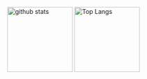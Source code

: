<p align="left"> 
  <img alt="github stats" height="150px" src="https://github-readme-stats.vercel.app/api?username=tanvk1ch1&theme=ocean_dark&show_icons=true&count_private=true" />
  <img alt="Top Langs" height="150px" src="https://github-readme-stats.vercel.app/api/top-langs/?username=tanvk1ch1&layout=compact&show_icons=true&theme=ocean_dark" />
</p>

<!--### Hi there 👋-->

<!--
**tanvk1ch1/tanvk1ch1** is a ✨ _special_ ✨ repository because its `README.md` (this file) appears on your GitHub profile.

Here are some ideas to get you started:

- 🔭 I’m currently working on ...
- 🌱 I’m currently learning ...
- 👯 I’m looking to collaborate on ...
- 🤔 I’m looking for help with ...
- 💬 Ask me about ...
- 📫 How to reach me: ...
- 😄 Pronouns: ...
- ⚡ Fun fact: ...
-->
